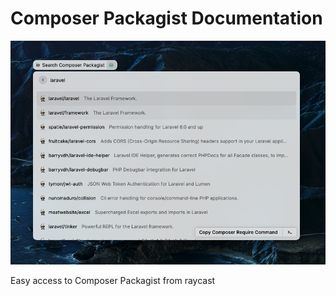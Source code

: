 # Composer Packagist Documentation

![Raycast Composer Packagist Documentation](./assets/raycast-composer-packagist-extension.png)

Easy access to Composer Packagist from raycast
